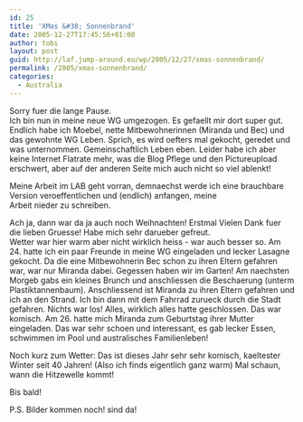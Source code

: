 ```yaml
---
id: 25
title: 'XMas &#38; Sonnenbrand'
date: 2005-12-27T17:45:56+01:00
author: tobi
layout: post
guid: http://laf.jump-around.eu/wp/2005/12/27/xmas-sonnenbrand/
permalink: /2005/xmas-sonnenbrand/
categories:
  - Australia
---
```

Sorry fuer die lange Pause.  
Ich bin nun in meine neue WG umgezogen. Es gefaellt mir dort super gut. Endlich habe ich Moebel, nette Mitbewohnerinnen (Miranda und Bec) und das gewohnte WG Leben. Sprich, es wird oefters mal gekocht, geredet und was unternommen. Gemeinschaftlich Leben eben. Leider habe ich aber keine Internet Flatrate mehr, was die Blog Pflege und den Pictureupload erschwert, aber auf der anderen Seite mich auch nicht so viel ablenkt!

Meine Arbeit im LAB geht vorran, demnaechst werde ich eine brauchbare Version veroeffentlichen und (endlich) anfangen, meine  
Arbeit nieder zu schreiben.

Ach ja, dann war da ja auch noch Weihnachten! Erstmal Vielen Dank fuer die lieben Gruesse! Habe mich sehr darueber gefreut.  
Wetter war hier warm aber nicht wirklich heiss - war auch besser so. Am 24. hatte ich ein paar Freunde in meine WG eingeladen und lecker Lasagne gekocht. Da die eine Mitbewohnerin Bec schon zu ihren Eltern gefahren war, war nur Miranda dabei. Gegessen haben wir im Garten! Am naechsten Morgeb gabs ein kleines Brunch und anschliessen die Beschaerung (unterm Plastiktannenbaum). Anschliessend ist Miranda zu ihren Eltern gefahren und ich an den Strand. Ich bin dann mit dem Fahrrad zurueck durch die Stadt gefahren. Nichts war los! Alles, wirklich alles hatte geschlossen. Das war komisch. Am 26. hatte mich Miranda zum Geburtstag ihrer Mutter eingeladen. Das war sehr schoen und interessant, es gab lecker Essen, schwimmen im Pool und australisches Familienleben!

Noch kurz zum Wetter: Das ist dieses Jahr sehr sehr komisch, kaeltester Winter seit 40 Jahren! (Also ich finds eigentlich ganz warm) Mal schaun, wann die Hitzewelle kommt!

Bis bald!

P.S. Bilder kommen noch! sind da!
